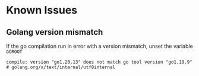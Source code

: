 # Known Issues

## Golang version mismatch

If the go compilation run in error with a version mismatch, unset the variable `GOROOT`

```
compile: version "go1.20.13" does not match go tool version "go1.19.9"
# golang.org/x/text/internal/utf8internal
```
